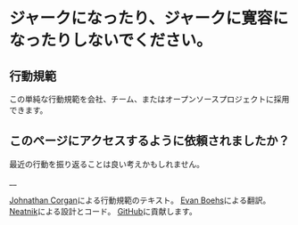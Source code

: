 # ジャークになったり、ジャークに寛容になったりしないでください。

## 行動規範

この単純な行動規範を会社、チーム、またはオープンソースプロジェクトに採用できます。

## このページにアクセスするように依頼されましたか？

最近の行動を振り返ることは良い考えかもしれません。

__

[Johnathan Corgan](https://keybase.io/jcorgan)による行動規範のテキスト。 [Evan Boehs](https://boehs.org)による翻訳。 [Neatnik](https://neatnik.net/)による設計とコード。 [GitHub](https://github.com/neatnik/asshole.fyi)に貢献します。
